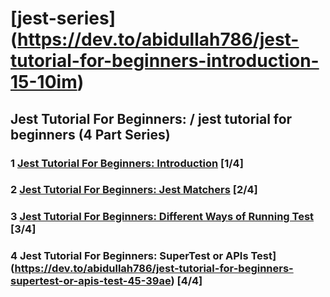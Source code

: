# [jest-series] (https://dev.to/abidullah786/jest-tutorial-for-beginners-introduction-15-10im)
## Jest Tutorial For Beginners: / jest tutorial for beginners (4 Part Series)
### 1 [Jest Tutorial For Beginners: Introduction](https://dev.to/abidullah786/jest-tutorial-for-beginners-introduction-15-10im) [1/4]
### 2 [Jest Tutorial For Beginners: Jest Matchers](https://dev.to/abidullah786/jest-tutorial-for-beginners-jest-matchers-25-5fh9)  [2/4]
### 3 [Jest Tutorial For Beginners: Different Ways of Running Test](https://dev.to/abidullah786/jest-tutorial-for-beginners-different-ways-of-running-test-35-5m9) [3/4]
### 4 Jest Tutorial For Beginners: SuperTest or APIs Test](https://dev.to/abidullah786/jest-tutorial-for-beginners-supertest-or-apis-test-45-39ae) [4/4]
